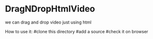 # DragNDropHtmlVideo
we can drag and drop video just using html

How to use it:
#clone this directory
#add a source 
#check it on browser

